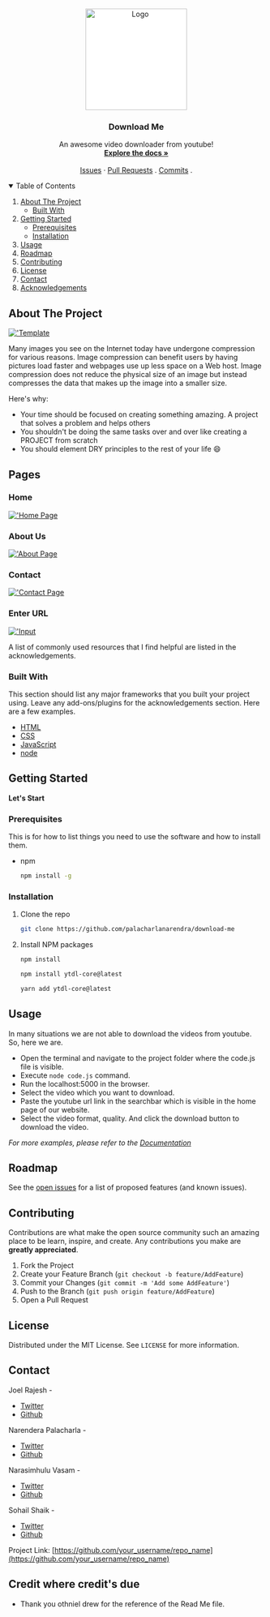 <!--
*** Thanks for checking out the Best-README-Template. If you have a suggestion
*** that would make this better, please fork the repo and create a pull request
*** or simply open an issue with the tag "enhancement".
*** Thanks again! Now go create something AMAZING! :D
-->



<!-- PROJECT SHIELDS -->
<!--
*** I'm using markdown "reference style" links for readability.
*** Reference links are enclosed in brackets [ ] instead of parentheses ( ).
*** See the bottom of this document for the declaration of the reference variables
*** for contributors-url, forks-url, etc. This is an optional, concise syntax you may use.
*** https://www.markdownguide.org/basic-syntax/#reference-style-links
-->


<!-- PROJECT LOGO -->
<br />
<p align="center">
  <a href="https://github.com/othneildrew/Best-README-Template">
    <img src="images/logo.png" alt="Logo" width="200" height="200" style="background-color:#FFFFFF;">
  </a>

  <h3 align="center">Download Me</h3>

  <p align="center">
    An awesome video downloader from youtube!
    <br />
    <a href="https://github.com/sohailshaik8328/readme"><strong>Explore the docs »</strong></a>
    <br />
    <br />
    <a href="https://github.com/palacharlanarendra/download-me/issues">Issues</a>
    ·
    <a href="https://github.com/palacharlanarendra/download-me/pulls">Pull Requests</a>
    .
      <a href="https://github.com/palacharlanarendra/download-me/commits">Commits</a>
    .
    </p>
</p>



<!-- TABLE OF CONTENTS -->
<details open="open">
  <summary>Table of Contents</summary>
  <ol>
    <li>
      <a href="#about-the-project">About The Project</a>
      <ul>
        <li><a href="#built-with">Built With</a></li>
      </ul>
    </li>
    <li>
      <a href="#getting-started">Getting Started</a>
      <ul>
        <li><a href="#prerequisites">Prerequisites</a></li>
        <li><a href="#installation">Installation</a></li>
      </ul>
    </li>
    <li><a href="#usage">Usage</a></li>
    <li><a href="#roadmap">Roadmap</a></li>
    <li><a href="#contributing">Contributing</a></li>
    <li><a href="#license">License</a></li>
    <li><a href="#contact">Contact</a></li>
    <li><a href="#acknowledgements">Acknowledgements</a></li>
  </ol>
</details>



<!-- ABOUT THE PROJECT -->
## About The Project

[!['Template][product-screenshot]](./images/template.png)

Many images you see on the Internet today have undergone compression for various reasons. Image compression can benefit users by having pictures load faster and webpages use up less space on a Web host. Image compression does not reduce the physical size of an image but instead compresses the data that makes up the image into a smaller size. 

Here's why:
* Your time should be focused on creating something amazing. A project that solves a problem and helps others
* You shouldn't be doing the same tasks over and over like creating a PROJECT from scratch
* You should element DRY principles to the rest of your life :smile:

## Pages

### Home

[!['Home Page][home-screenshot]](images/template.png)

### About Us 

[!['About Page][about-screenshot]](images/about.png)

### Contact 

[!['Contact Page][contact-screenshot]](images/contact.png)

### Enter URL

[!['Input][input-screenshot]](images/input.png)








A list of commonly used resources that I find helpful are listed in the acknowledgements.

### Built With

This section should list any major frameworks that you built your project using. Leave any add-ons/plugins for the acknowledgements section. Here are a few examples.
* [HTML](https://en.wikipedia.org/wiki/HTML)
* [CSS](https://en.wikipedia.org/wiki/CSS)
* [JavaScript](https://javascript.info/)
* [node](https://nodejs.org/en/)


<!-- GETTING STARTED -->
## Getting Started

**Let's Start**

### Prerequisites

This is for how to list things you need to use the software and how to install them.
* npm
  ```sh
  npm install -g
  ```

### Installation

1. Clone the repo
   ```sh
   git clone https://github.com/palacharlanarendra/download-me
   ```
2. Install NPM packages
   ```sh
   npm install
   ```
   ```sh
   npm install ytdl-core@latest
   ```
   ```sh
   yarn add ytdl-core@latest
   ```


<!-- USAGE EXAMPLES -->
## Usage

In many situations we are not able to download the videos from youtube. So, here we are.

 - Open the terminal and navigate to the project folder where the code.js file is visible.
 - Execute `node code.js` command.
 - Run the localhost:5000 in the browser.
 - Select the video which you want to download.
 - Paste the youtube url link in the searchbar which is visible in the home page of our website.
 - Select the video format, quality. And click the download button to download the video.

_For more examples, please refer to the [Documentation](https://example.com)_



<!-- ROADMAP -->
## Roadmap

See the [open issues](https://github.com/palacharlanarendra/download-me/issues) for a list of proposed features (and known issues).



<!-- CONTRIBUTING -->
## Contributing

Contributions are what make the open source community such an amazing place to be learn, inspire, and create. Any contributions you make are **greatly appreciated**.

1. Fork the Project
2. Create your Feature Branch (`git checkout -b feature/AddFeature`)
3. Commit your Changes (`git commit -m 'Add some AddFeature'`)
4. Push to the Branch (`git push origin feature/AddFeature`)
5. Open a Pull Request



<!-- LICENSE -->
## License

Distributed under the MIT License. See `LICENSE` for more information.



<!-- CONTACT -->
## Contact

Joel Rajesh - 

- [Twitter](https://twitter.com/JoelRajesh13)
- [Github](https://github.com/joelshejar)

Narendera Palacharla - 

- [Twitter](https://twitter.com/narendrapalach1)
- [Github](https://github.com/palacharlanarendra)


Narasimhulu Vasam - 

- [Twitter](https://twitter.com/NarasimhuluV7)
- [Github](https://github.com/Narasimhuluv)


Sohail Shaik - 
- [Twitter](https://twitter.com/SohailS24733102)
- [Github](https://github.com/sohailshaik8328)

Project Link: [https://github.com/your_username/repo_name](https://github.com/your_username/repo_name)


## Credit where credit's due

- Thank you othniel drew for the reference of the Read Me file. 





<!-- MARKDOWN LINKS & IMAGES -->
<!-- https://www.markdownguide.org/basic-syntax/#reference-style-links -->
[contributors-shield]: https://img.shields.io/github/contributors/othneildrew/Best-README-Template.svg?style=for-the-badge
[contributors-url]: https://github.com/othneildrew/Best-README-Template/graphs/contributors
[forks-shield]: https://img.shields.io/github/forks/othneildrew/Best-README-Template.svg?style=for-the-badge
[forks-url]: https://github.com/othneildrew/Best-README-Template/network/members
[stars-shield]: https://img.shields.io/github/stars/othneildrew/Best-README-Template.svg?style=for-the-badge
[stars-url]: https://github.com/othneildrew/Best-README-Template/stargazers
[issues-shield]: https://img.shields.io/github/issues/othneildrew/Best-README-Template.svg?style=for-the-badge
[issues-url]: https://github.com/othneildrew/Best-README-Template/issues
[license-shield]: https://img.shields.io/github/license/othneildrew/Best-README-Template.svg?style=for-the-badge
[license-url]: https://github.com/othneildrew/Best-README-Template/blob/master/LICENSE.txt
[linkedin-shield]: https://img.shields.io/badge/-LinkedIn-black.svg?style=for-the-badge&logo=linkedin&colorB=555
[linkedin-url]: https://linkedin.com/in/othneildrew
[product-screenshot]: images/template.png
[home-screenshot]: images/template.png
[about-screenshot]: images/about.png
[contact-screenshot]: images/contact.png
[input-screenshot]: images/input.png

